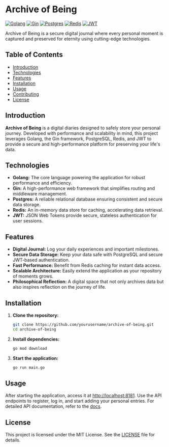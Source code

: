 # Archive of Being

[![Golang](https://img.shields.io/badge/Go-1.18+-00ADD8?logo=go)](https://golang.org/)
[![Gin](https://img.shields.io/badge/Gin-v1.7.4-000000?logo=gin)](https://github.com/gin-gonic/gin)
[![Postgres](https://img.shields.io/badge/PostgreSQL-13-336791?logo=postgresql)](https://www.postgresql.org/)
[![Redis](https://img.shields.io/badge/Redis-6.2-CB3837?logo=redis)](https://redis.io/)
[![JWT](https://img.shields.io/badge/JWT-json_web_token-FE6C9A?logo=jwt)](https://jwt.io/)

Archive of Being is a secure digital journal where every personal moment is captured and preserved for eternity using cutting-edge technologies.

## Table of Contents
- [Introduction](#introduction)
- [Technologies](#technologies)
- [Features](#features)
- [Installation](#installation)
- [Usage](#usage)
- [Contributing](#contributing)
- [License](#license)

## Introduction
**Archive of Being** is a digital diaries designed to safely store your personal journey. Developed with performance and scalability in mind, this project leverages Golang, the Gin framework, PostgreSQL, Redis, and JWT to provide a secure and high-performance platform for preserving your life's data.

## Technologies
- **Golang:** The core language powering the application for robust performance and efficiency.
- **Gin:** A high-performance web framework that simplifies routing and middleware management.
- **Postgres:** A reliable relational database ensuring consistent and secure data storage.
- **Redis:** An in-memory data store for caching, accelerating data retrieval.
- **JWT:** JSON Web Tokens provide secure, stateless authentication for user sessions.

## Features
- **Digital Journal:** Log your daily experiences and important milestones.
- **Secure Data Storage:** Keep your data safe with PostgreSQL and secure JWT-based authentication.
- **Fast Performance:** Benefit from Redis caching for instant data access.
- **Scalable Architecture:** Easily extend the application as your repository of moments grows.
- **Philosophical Reflection:** A digital space that not only archives data but also inspires reflection on the journey of life.

## Installation

1. **Clone the repository:**
    ```bash
    git clone https://github.com/yourusername/archive-of-being.git
    cd archive-of-being
    ```

2. **Install dependencies:**
    ```bash
    go mod download
    ```

3. **Start the application:**
    ```bash
    go run main.go
    ```

## Usage
After starting the application, access it at [http://localhost:8181](http://localhost:8181). Use the API endpoints to register, log in, and start adding your personal entries. For detailed API documentation, refer to the [docs](docs/API.md).

## License
This project is licensed under the MIT License. See the [LICENSE](LICENSE) file for details.
